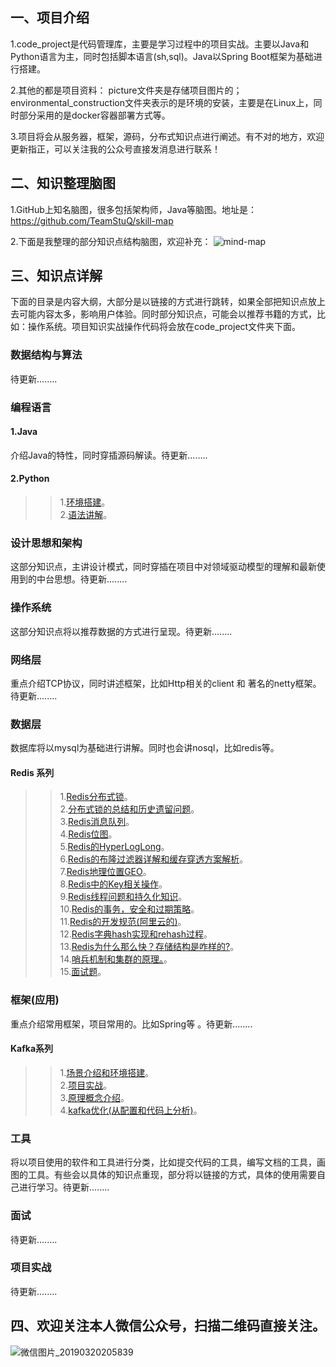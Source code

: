 ## 一、项目介绍
1.code_project是代码管理库，主要是学习过程中的项目实战。主要以Java和Python语言为主，同时包括脚本语言(sh,sql)。Java以Spring Boot框架为基础进行搭建。

2.其他的都是项目资料：
	picture文件夹是存储项目图片的；
	environmental_construction文件夹表示的是环境的安装，主要是在Linux上，同时部分采用的是docker容器部署方式等。

3.项目将会从服务器，框架，源码，分布式知识点进行阐述。有不对的地方，欢迎更新指正，可以关注我的公众号直接发消息进行联系！

## 二、知识整理脑图
1.GitHub上知名脑图，很多包括架构师，Java等脑图。地址是：https://github.com/TeamStuQ/skill-map

2.下面是我整理的部分知识点结构脑图，欢迎补充：
![mind-map](https://github.com/zfrHJ/aaron_architecture_road/blob/master/picture/mind-map.png)

## 三、知识点详解
下面的目录是内容大纲，大部分是以链接的方式进行跳转，如果全部把知识点放上去可能内容太多，影响用户体验。同时部分知识点，可能会以推荐书籍的方式，比如：操作系统。项目知识实战操作代码将会放在code_project文件夹下面。

### 数据结构与算法
待更新........

### 编程语言

#### 1.Java
介绍Java的特性，同时穿插源码解读。待更新........

#### 2.Python
>> 1.[环境搭建](https://mp.weixin.qq.com/s/d2C_fnbhErABT8Mwhhk5OQ)。  
>> 2.[语法讲解](https://mp.weixin.qq.com/s/TQY_ciSeFKQxRv1Q5twqyw)。

### 设计思想和架构
这部分知识点，主讲设计模式，同时穿插在项目中对领域驱动模型的理解和最新使用到的中台思想。待更新........

### 操作系统
这部分知识点将以推荐数据的方式进行呈现。待更新........

### 网络层
重点介绍TCP协议，同时讲述框架，比如Http相关的client 和 著名的netty框架。待更新........

### 数据层
数据库将以mysql为基础进行讲解。同时也会讲nosql，比如redis等。

#### Redis 系列
>> 1.[Redis分布式锁](https://mp.weixin.qq.com/s/bxIZDcmh7XW5xDuiHQ61nw)。  
>> 2.[分布式锁的总结和历史遗留问题](https://mp.weixin.qq.com/s/Y3zQewWeTSIR04IGTZcV9w)。  
>> 3.[Redis消息队列](https://mp.weixin.qq.com/s/u_WN87XJ96LVlZEMuZF91w)。  
>> 4.[Redis位图](https://mp.weixin.qq.com/s/qVNmNQnd20rtvpkSz_Lr7A)。  
>> 5.[Redis的HyperLogLong](https://mp.weixin.qq.com/s/1YNMG13l0881rZvjaS2YXw)。  
>> 6.[Redis的布隆过滤器详解和缓存穿透方案解析](https://mp.weixin.qq.com/s/gKVWCGUnCL8HtIuM3U-_6g)。  
>> 7.[Redis地理位置GEO](https://mp.weixin.qq.com/s/Bt6amvb0X6CHrDM2ntPN8A)。  
>> 8.[Redis中的Key相关操作](https://mp.weixin.qq.com/s/3bELqu1aU-U-pYra9BoMMg)。  
>> 9.[Redis线程问题和持久化知识](https://mp.weixin.qq.com/s/ykiN5Vxsb_-IXzdS2lPaFQ)。  
>> 10.[Redis的事务，安全和过期策略](https://mp.weixin.qq.com/s/TxsuNnV7BgAqMjfFQBNpBA)。  
>> 11.[Redis的开发规范(阿里云的)](https://mp.weixin.qq.com/s/8DAErvYvNMRrLfUdhqqkJw)。  
>> 12.[Redis字典hash实现和rehash过程](https://mp.weixin.qq.com/s/mYkdZeULsyHbvx6OqdMSPg)。  
>> 13.[Redis为什么那么快？存储结构是咋样的?](https://mp.weixin.qq.com/s/WrXxtrw1S6_OZ7b9AsWZxg)。  
>> 14.[哨兵机制和集群的原理。](https://mp.weixin.qq.com/s/I2b6OO1Sg3vmymuAPUru-w)。  
>> 15.[面试题](https://mp.weixin.qq.com/s/oqWaZsahTYFudWDbfGPUbw)。  

### 框架(应用)
重点介绍常用框架，项目常用的。比如Spring等 。待更新........

#### Kafka系列
>> 1.[场景介绍和环境搭建](https://mp.weixin.qq.com/s/IKSPS5Ile3JnCSkvTrRxwA)。  
>> 2.[项目实战](https://mp.weixin.qq.com/s/GHx1GTlJFHpzQNqPpJ68LA)。  
>> 3.[原理概念介绍](https://mp.weixin.qq.com/s/77CgXVuCuq77vZfzrrVI2Q)。  
>> 4.[kafka优化(从配置和代码上分析)](https://mp.weixin.qq.com/s/Pp5Aq5SUdbXDosmWifLmrQ)。  


### 工具
将以项目使用的软件和工具进行分类，比如提交代码的工具，编写文档的工具，画图的工具。有些会以具体的知识点重现，部分将以链接的方式，具体的使用需要自己进行学习。待更新........

### 面试
待更新........

### 项目实战
待更新........

## 四、欢迎关注本人微信公众号，扫描二维码直接关注。

![微信图片_20190320205839](https://github.com/zfrHJ/aaron_architecture_road/blob/master/picture/aaron.jpg)


